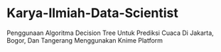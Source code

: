 # Karya-Ilmiah-Data-Scientist
Penggunaan Algoritma Decision Tree Untuk Prediksi Cuaca Di Jakarta, Bogor, Dan Tangerang Menggunakan Knime Platform
